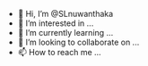 - 👋 Hi, I’m @SLnuwanthaka
- 👀 I’m interested in ...
- 🌱 I’m currently learning ...
- 💞️ I’m looking to collaborate on ...
- 📫 How to reach me ...

<!---
SLnuwanthak/SLnuwanthak is a ✨ special ✨ repository because its `README.md` (this file) appears on your GitHub profile.
You can click the Preview link to take a look at your changes.
--->

